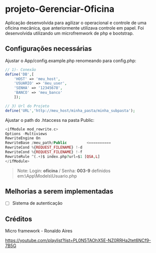 # projeto-Gerenciar-Oficina

Aplicação desenvolvida para agilizar o operacional e controle de uma oficina mecânica, que anteriormente utilizava controle em papel.
Foi desenvolvida utilizando um microfremwork de 
php e bootstrap.

## Configurações necessárias

Ajustar o App/config.example.php renomeando para config.php:

```php
// 1)- Conexão
define('DB',[
	'HOST' => 'meu_host',
	'USUARIO' => 'meu_user',
	'SENHA' => '12345678',
	'BANCO' => 'meu_banco'
	]);

// 3) Url do Projeto
define('URL','http://meu_host/minha_pasta/minha_subpasta');
```

Ajustar o path do .htaccess na pasta Public:

```php
<ifModule mod_rewrite.c>
Options -Multiviews
RewriteEngine On
RewriteBase /meu_path/Public         <==========
RewriteCond %{REQUEST_FILENAME} !-d
RewriteCond %{REQUEST_FILENAME} !-f
RewriteRule ^(.+)$ index.php?url=$1 [QSA,L]
</ifModule>
```

> Note: Login: **oficina** / Senha: **003-9** definidos em:\App\Models\Usuario.php    

## Melhorias a serem implementadas

- [ ] Sistema de autenticação  

## Créditos

Micro framework - Ronaldo Aires

https://youtube.com/playlist?list=PL0N5TAOhX5E-NZ0RRHa2tet6NCf9-7B5G
